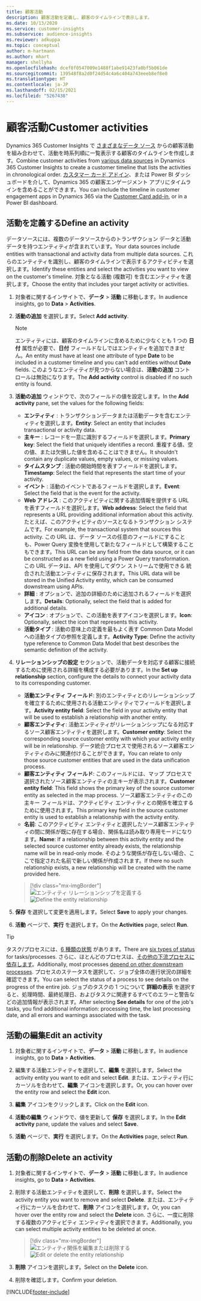 ```yaml
---
title: 顧客活動
description: 顧客活動を定義し、顧客のタイムラインで表示します。
ms.date: 10/13/2020
ms.service: customer-insights
ms.subservice: audience-insights
ms.reviewer: adkuppa
ms.topic: conceptual
author: m-hartmann
ms.author: mhart
manager: shellyha
ms.openlocfilehash: dcef8f0547009e1488f1abe91423fa0bf5b061de
ms.sourcegitcommit: 139548f8a2d0f24d54c4a6c404a743eeeb8ef8e0
ms.translationtype: HT
ms.contentlocale: ja-JP
ms.lasthandoff: 02/15/2021
ms.locfileid: "5267438"
---
```

# <a name="customer-activities"></a><span data-ttu-id="f57e0-103">顧客活動</span><span class="sxs-lookup"><span data-stu-id="f57e0-103">Customer activities</span></span>

<span data-ttu-id="f57e0-104">Dynamics 365 Customer Insights で [さまざまなデータ ソース](data-sources.md) からの顧客活動を組み合わせて、活動を時系列順に一覧表示する顧客のタイムラインを作成します。</span><span class="sxs-lookup"><span data-stu-id="f57e0-104">Combine customer activities from [various data sources](data-sources.md) in Dynamics 365 Customer Insights to create a customer timeline that lists the activities in chronological order.</span></span> <span data-ttu-id="f57e0-105">[カスタマー カード アドイン](customer-card-add-in.md)、または Power BI ダッシュボードを介して、Dynamics 365 の顧客エンゲージメント アプリにタイムラインを含めることができます。</span><span class="sxs-lookup"><span data-stu-id="f57e0-105">You can include the timeline in customer engagement apps in Dynamics 365 via the [Customer Card add-in](customer-card-add-in.md), or in a Power BI dashboard.</span></span>

## <a name="define-an-activity"></a><span data-ttu-id="f57e0-106">活動を定義する</span><span class="sxs-lookup"><span data-stu-id="f57e0-106">Define an activity</span></span>

<span data-ttu-id="f57e0-107">データソースには、複数のデータソースからのトランザクション データと活動データを持つエンティティが含まれています。</span><span class="sxs-lookup"><span data-stu-id="f57e0-107">Your data sources include entities with transactional and activity data from multiple data sources.</span></span> <span data-ttu-id="f57e0-108">これらのエンティティを識別し、顧客のタイムラインで表示するアクティビティを選択します。</span><span class="sxs-lookup"><span data-stu-id="f57e0-108">Identify these entities and select the activities you want to view on the customer's timeline.</span></span> <span data-ttu-id="f57e0-109">対象となる活動 (複数可) を含むエンティティを選択します。</span><span class="sxs-lookup"><span data-stu-id="f57e0-109">Choose the entity that includes your target activity or activities.</span></span>

1. <span data-ttu-id="f57e0-110">対象者に関するインサイトで、**データ** > **活動** に移動します。</span><span class="sxs-lookup"><span data-stu-id="f57e0-110">In audience insights, go to **Data** > **Activities**.</span></span>

1. <span data-ttu-id="f57e0-111">**活動の追加** を選択します。</span><span class="sxs-lookup"><span data-stu-id="f57e0-111">Select **Add activity**.</span></span>

   > [!NOTE]
   > <span data-ttu-id="f57e0-112">エンティティには、顧客のタイムラインに含めるために少なくとも 1 つの **日付** 属性が必要で、**日付** フィールドなしではエンティティを追加できません。</span><span class="sxs-lookup"><span data-stu-id="f57e0-112">An entity must have at least one attribute of type **Date** to be included in a customer timeline and you can't add entities without **Date** fields.</span></span> <span data-ttu-id="f57e0-113">このようなエンティティが見つからない場合は、**活動の追加** コントロールは無効になります。</span><span class="sxs-lookup"><span data-stu-id="f57e0-113">The **Add activity** control is disabled if no such entity is found.</span></span>

1. <span data-ttu-id="f57e0-114">**活動の追加** ウィンドウで、次のフィールドの値を設定します。</span><span class="sxs-lookup"><span data-stu-id="f57e0-114">In the **Add activity** pane, set the values for the following fields:</span></span>

   - <span data-ttu-id="f57e0-115">**エンティティ** : トランザクションデータまたは活動データを含むエンティティを選択します。</span><span class="sxs-lookup"><span data-stu-id="f57e0-115">**Entity**: Select an entity that includes transactional or activity data.</span></span>
   - <span data-ttu-id="f57e0-116">**主キー** : レコードを一意に識別するフィールドを選択します。</span><span class="sxs-lookup"><span data-stu-id="f57e0-116">**Primary key**: Select the field that uniquely identifies a record.</span></span> <span data-ttu-id="f57e0-117">重複する値、空の値、または欠損した値を含めることはできません。</span><span class="sxs-lookup"><span data-stu-id="f57e0-117">It shouldn't contain any duplicate values, empty values, or missing values.</span></span>
   - <span data-ttu-id="f57e0-118">**タイムスタンプ** : 活動の開始時間を表すフィールドを選択します。</span><span class="sxs-lookup"><span data-stu-id="f57e0-118">**Timestamp**: Select the field that represents the start time of your activity.</span></span>
   - <span data-ttu-id="f57e0-119">**イベント** : 活動のイベントであるフィールドを選択します。</span><span class="sxs-lookup"><span data-stu-id="f57e0-119">**Event**: Select the field that is the event for the activity.</span></span>
   - <span data-ttu-id="f57e0-120">**Web アドレス** : このアクティビティに関する追加情報を提供する URL を表すフィールドを選択します。</span><span class="sxs-lookup"><span data-stu-id="f57e0-120">**Web address**: Select the field that represents a URL providing additional information about this activity.</span></span> <span data-ttu-id="f57e0-121">たとえば、このアクティビティのソースとなるトランザクション システムです。</span><span class="sxs-lookup"><span data-stu-id="f57e0-121">For example, the transactional system that sources this activity.</span></span> <span data-ttu-id="f57e0-122">この URL は、データ ソースの任意のフィールドにすることも、Power Query 変換を使用して新たなフィールドとして構築することもできます。</span><span class="sxs-lookup"><span data-stu-id="f57e0-122">This URL can be any field from the data source, or it can be constructed as a new field using a Power Query transformation.</span></span> <span data-ttu-id="f57e0-123">この URL データは、API を使用してダウン ストリームで使用できる 統合された活動エンティティに保存されます。</span><span class="sxs-lookup"><span data-stu-id="f57e0-123">This URL data will be stored in the Unified Activity entity, which can be consumed downstream using APIs.</span></span>
   - <span data-ttu-id="f57e0-124">**詳細** : オプションで、追加の詳細のために追加されるフィールドを選択します。</span><span class="sxs-lookup"><span data-stu-id="f57e0-124">**Details**: Optionally, select the field that is added for additional details.</span></span>
   - <span data-ttu-id="f57e0-125">**アイコン** : オプションで、この活動を表すアイコンを選択します。</span><span class="sxs-lookup"><span data-stu-id="f57e0-125">**Icon**: Optionally, select the icon that represents this activity.</span></span>
   - <span data-ttu-id="f57e0-126">**活動タイプ** : 活動の意味上の定義を最もよく表す Common Data Model への活動タイプの参照を定義します。</span><span class="sxs-lookup"><span data-stu-id="f57e0-126">**Activity Type**: Define the activity type reference to Common Data Model that best describes the semantic definition of the activity.</span></span>

1. <span data-ttu-id="f57e0-127">**リレーションシップの設定** セクションで、活動データを対応する顧客に接続するために使用される詳細を構成する必要があります。</span><span class="sxs-lookup"><span data-stu-id="f57e0-127">In the **Set up relationship** section, configure the details to connect your activity data to its corresponding customer.</span></span>

    - <span data-ttu-id="f57e0-128">**活動エンティティ フィールド**: 別のエンティティとのリレーションシップを確立するために使用される活動エンティティでフィールドを選択します。</span><span class="sxs-lookup"><span data-stu-id="f57e0-128">**Activity entity field**: Select the field in your activity entity that will be used to establish a relationship with another entity.</span></span>
    - <span data-ttu-id="f57e0-129">**顧客エンティティ**: 活動エンティティがリレーションシップになる対応するソース顧客エンティティを選択します。</span><span class="sxs-lookup"><span data-stu-id="f57e0-129">**Customer entity**: Select the corresponding source customer entity with which your activity entity will be in relationship.</span></span> <span data-ttu-id="f57e0-130">データ統合プロセスで使用されるソース顧客エンティティのみに関連付けることができます。</span><span class="sxs-lookup"><span data-stu-id="f57e0-130">You can relate to only those source customer entities that are used in the data unification process.</span></span>
    - <span data-ttu-id="f57e0-131">**顧客エンティティ フィールド**: このフィールドには、マップ プロセスで選択されたソース顧客エンティティの主キーが表示されます。</span><span class="sxs-lookup"><span data-stu-id="f57e0-131">**Customer entity field**: This field shows the primary key of the source customer entity as selected in the map process.</span></span> <span data-ttu-id="f57e0-132">ソース顧客エンティティのこの主キー フィールドは、アクティビティ エンティティとの関係を確立するために使用されます。</span><span class="sxs-lookup"><span data-stu-id="f57e0-132">This primary key field in the source customer entity is used to establish a relationship with the activity entity.</span></span>
    - <span data-ttu-id="f57e0-133">**名前**: このアクティビティ エンティティと選択したソース顧客エンティティの間に関係が既に存在する場合、関係名は読み取り専用モードになります。</span><span class="sxs-lookup"><span data-stu-id="f57e0-133">**Name**: If a relationship between this activity entity and the selected source customer entity already exists, the relationship name will be in read-only mode.</span></span> <span data-ttu-id="f57e0-134">そのような関係が存在しない場合、ここで指定された名前で新しい関係が作成されます。</span><span class="sxs-lookup"><span data-stu-id="f57e0-134">If there no such relationship exists, a new relationship will be created with the name provided here.</span></span>
   
   > [!div class="mx-imgBorder"]
   > <span data-ttu-id="f57e0-135">![エンティティ リレーションシップを定義する](media/activities-entities-define.png "エンティティ リレーションシップを定義する")</span><span class="sxs-lookup"><span data-stu-id="f57e0-135">![Define the entity relationship](media/activities-entities-define.png "Define the entity relationship")</span></span>

1. <span data-ttu-id="f57e0-136">**保存** を選択して変更を適用します。</span><span class="sxs-lookup"><span data-stu-id="f57e0-136">Select **Save** to apply your changes.</span></span>

1. <span data-ttu-id="f57e0-137">**活動** ページで、**実行** を選択します。</span><span class="sxs-lookup"><span data-stu-id="f57e0-137">On the **Activities** page, select **Run**.</span></span>

> [!TIP]
> <span data-ttu-id="f57e0-138">タスク/プロセスには、[6 種類の状態](system.md#status-types) があります。</span><span class="sxs-lookup"><span data-stu-id="f57e0-138">There are [six types of status](system.md#status-types) for tasks/processes.</span></span> <span data-ttu-id="f57e0-139">さらに、ほとんどのプロセスは、[その他の下流プロセスに依存します](system.md#refresh-policies)。</span><span class="sxs-lookup"><span data-stu-id="f57e0-139">Additionally, most processes [depend on other downstream processes](system.md#refresh-policies).</span></span> <span data-ttu-id="f57e0-140">プロセスのステータスを選択して、ジョブ全体の進行状況の詳細を確認できます。</span><span class="sxs-lookup"><span data-stu-id="f57e0-140">You can select the status of a process to see details on the progress of the entire job.</span></span> <span data-ttu-id="f57e0-141">ジョブのタスクの 1 つについて **詳細の表示** を選択すると、処理時間、最終処理日、およびタスクに関連するすべてのエラーと警告などの追加情報が表示されます。</span><span class="sxs-lookup"><span data-stu-id="f57e0-141">After selecting **See details** for one of the job's tasks, you find additional information: processing time, the last processing date, and all errors and warnings associated with the task.</span></span>

## <a name="edit-an-activity"></a><span data-ttu-id="f57e0-142">活動の編集</span><span class="sxs-lookup"><span data-stu-id="f57e0-142">Edit an activity</span></span>

1. <span data-ttu-id="f57e0-143">対象者に関するインサイトで、**データ** > **活動** に移動します。</span><span class="sxs-lookup"><span data-stu-id="f57e0-143">In audience insights, go to **Data** > **Activities**.</span></span>

2. <span data-ttu-id="f57e0-144">編集する活動エンティティを選択して、**編集** を選択します。</span><span class="sxs-lookup"><span data-stu-id="f57e0-144">Select the activity entity you want to edit and select **Edit**.</span></span> <span data-ttu-id="f57e0-145">または、エンティティ行にカーソルを合わせて、**編集** アイコンを選択します。</span><span class="sxs-lookup"><span data-stu-id="f57e0-145">Or, you can hover over the entity row and select the **Edit** icon.</span></span>

3. <span data-ttu-id="f57e0-146">**編集** アイコンをクリックします。</span><span class="sxs-lookup"><span data-stu-id="f57e0-146">Click on the **Edit** icon.</span></span>

4. <span data-ttu-id="f57e0-147">**活動の編集** ウィンドウで、値を更新して **保存** を選択します。</span><span class="sxs-lookup"><span data-stu-id="f57e0-147">In the **Edit activity** pane, update the values and select **Save**.</span></span>

5. <span data-ttu-id="f57e0-148">**活動** ページで、**実行** を選択します。</span><span class="sxs-lookup"><span data-stu-id="f57e0-148">On the **Activities** page, select **Run**.</span></span>

## <a name="delete-an-activity"></a><span data-ttu-id="f57e0-149">活動の削除</span><span class="sxs-lookup"><span data-stu-id="f57e0-149">Delete an activity</span></span>

1. <span data-ttu-id="f57e0-150">対象者に関するインサイトで、**データ** > **活動** に移動します。</span><span class="sxs-lookup"><span data-stu-id="f57e0-150">In audience insights, go to **Data** > **Activities**.</span></span>

2. <span data-ttu-id="f57e0-151">削除する活動エンティティを選択して、**削除** を選択します。</span><span class="sxs-lookup"><span data-stu-id="f57e0-151">Select the activity entity you want to remove and select **Delete**.</span></span> <span data-ttu-id="f57e0-152">または、エンティティ行にカーソルを合わせて、**削除** アイコンを選択します。</span><span class="sxs-lookup"><span data-stu-id="f57e0-152">Or, you can hover over the entity row and select the **Delete** icon.</span></span> <span data-ttu-id="f57e0-153">さらに、一度に削除する複数のアクティビティ エンティティを選択できます。</span><span class="sxs-lookup"><span data-stu-id="f57e0-153">Additionally, you can select multiple activity entities to be deleted at once.</span></span>
   > [!div class="mx-imgBorder"]
   > <span data-ttu-id="f57e0-154">![エンティティ関係を編集または削除する](media/activities-entities-edit-delete.png "エンティティ関係を編集または削除する")</span><span class="sxs-lookup"><span data-stu-id="f57e0-154">![Edit or delete the entity relationship](media/activities-entities-edit-delete.png "Edit or delete the entity relationship")</span></span>

3. <span data-ttu-id="f57e0-155">**削除** アイコンを選択します。</span><span class="sxs-lookup"><span data-stu-id="f57e0-155">Select on the **Delete** icon.</span></span>

4. <span data-ttu-id="f57e0-156">削除を確認します。</span><span class="sxs-lookup"><span data-stu-id="f57e0-156">Confirm your deletion.</span></span>


[!INCLUDE[footer-include](../includes/footer-banner.md)]